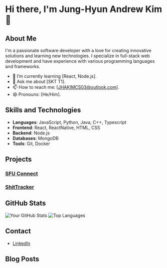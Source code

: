 # Hi there, I'm Jung-Hyun Andrew Kim 👋

## About Me

I'm a passionate software developer with a love for creating innovative solutions and learning new technologies. I specialize in full-stack web development and have experience with various programming languages and frameworks.

- 🌱 I’m currently learning [React, Node.js].
- 💬 Ask me about [SKT T1].
- 📫 How to reach me: [JHAKIMCS03@outlook.com].
- 😄 Pronouns: [He/Him].

## Skills and Technologies

- **Languages**: JavaScript, Python, Java, C++, Typescript
- **Frontend**: React, ReactNative, HTML, CSS
- **Backend**: Node.js
- **Databases**: MongoDB
- **Tools**: Git, Docker

## Projects

### [SFU Connect](https://github.com/SFU-Surge-Projects-Team-Yellow/backend)


### [ShitTracker](https://github.com/JH-A-Kim/ShitTrackerHosted)


## GitHub Stats

![Your GitHub Stats](https://github-readme-stats.vercel.app/api?username=JH-A-Kim&theme=tokyonight&show_icons=true&hide_border=true&count_private=true&include_all_commits=true)
![Top Languages](https://github-readme-stats.vercel.app/api/top-langs/?username=JH-A-Kim&layout=compact&theme=tokyonight&show_icons=true&hide_border=true&count_private=true&include_all_commits=true&langs_count=10)

## Contact

- [LinkedIn](https://www.linkedin.com/in/jung-hyun-andrew-kim-bb04822b6/)

## Blog Posts
